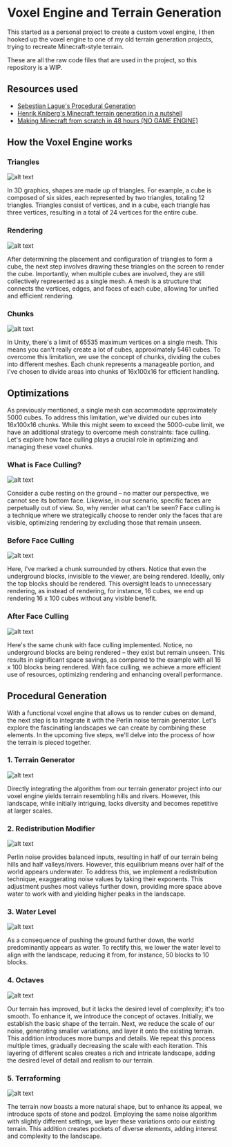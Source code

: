 
# Voxel Engine and Terrain Generation


This started as a personal project to create a custom voxel engine, I then hooked up the voxel engine to one of my old terrain generation projects, trying to recreate Minecraft-style terrain. 

These are all the raw code files that are used in the project, so this repository is a WIP.




## Resources used

 - [Sebestian Lague's Procedural Generation](https://youtu.be/wbpMiKiSKm8?si=r_iXaQFBVS6mdKKa)
 - [Henrik Kniberg's Minecraft terrain generation in a nutshell](https://youtu.be/CSa5O6knuwI?si=gYtPy-w3TcDHKZRY)
 - [Making Minecraft from scratch in 48 hours (NO GAME ENGINE)](https://youtu.be/4O0_-1NaWnY?si=O7kUr3GNHyxbSQWx)


## How the Voxel Engine works

### Triangles
![alt text][cube]

[cube]: https://github.com/EvilDrSteve/VoxelEngine/blob/main/Readme%20images/cubemesh.png "Cube Mesh"

In 3D graphics, shapes are made up of triangles. For example, a cube is composed of six sides, each represented by two triangles, totaling 12 triangles. Triangles consist of vertices, and in a cube, each triangle has three vertices, resulting in a total of 24 vertices for the entire cube.

### Rendering

![alt text][rendering]

[rendering]: https://github.com/EvilDrSteve/VoxelEngine/blob/main/Readme%20images/rendering.png "Rendering"

After determining the placement and configuration of triangles to form a cube, the next step involves drawing these triangles on the screen to render the cube. Importantly, when multiple cubes are involved, they are still collectively represented as a single mesh. A mesh is a structure that connects the vertices, edges, and faces of each cube, allowing for unified and efficient rendering.

### Chunks
![alt text][chunks]

[chunks]: https://github.com/EvilDrSteve/VoxelEngine/blob/main/Readme%20images/chunk.png "Chunks"

In Unity, there's a limit of 65535 maximum vertices on a single mesh. This means you can't really create a lot of cubes, approximately 5461 cubes. To overcome this limitation, we use the concept of chunks, dividing the cubes into different meshes. Each chunk represents a manageable portion, and I've chosen to divide areas into chunks of 16x100x16 for efficient handling.

## Optimizations

As previously mentioned, a single mesh can accommodate approximately 5000 cubes. To address this limitation, we've divided our cubes into 16x100x16 chunks. While this might seem to exceed the 5000-cube limit, we have an additional strategy to overcome mesh constraints: face culling. Let's explore how face culling plays a crucial role in optimizing and managing these voxel chunks.

### What is Face Culling?
![alt text][culling]

[culling]: https://github.com/EvilDrSteve/VoxelEngine/blob/main/Readme%20images/faceculling.png "Face Culling"
Consider a cube resting on the ground – no matter our perspective, we cannot see its bottom face. Likewise, in our scenario, specific faces are perpetually out of view. So, why render what can't be seen? Face culling is a technique where we strategically choose to render only the faces that are visible, optimizing rendering by excluding those that remain unseen.
### Before Face Culling
![alt text][before]

[before]: https://github.com/EvilDrSteve/VoxelEngine/blob/main/Readme%20images/before.png "Before"
Here, I've marked a chunk surrounded by others. Notice that even the underground blocks, invisible to the viewer, are being rendered. Ideally, only the top blocks should be rendered. This oversight leads to unnecessary rendering, as instead of rendering, for instance, 16 cubes, we end up rendering 16 x 100 cubes without any visible benefit.

### After Face Culling
![alt text][after]

[after]: https://github.com/EvilDrSteve/VoxelEngine/blob/main/Readme%20images/after.png "After"
Here's the same chunk with face culling implemented. Notice, no underground blocks are being rendered – they exist but remain unseen. This results in significant space savings, as compared to the example with all 16 x 100 blocks being rendered. With face culling, we achieve a more efficient use of resources, optimizing rendering and enhancing overall performance.

## Procedural Generation
With a functional voxel engine that allows us to render cubes on demand, the next step is to integrate it with the Perlin noise terrain generator. Let's explore the fascinating landscapes we can create by combining these elements. In the upcoming five steps, we'll delve into the process of how the terrain is pieced together.

### 1. Terrain Generator
![alt text][1]

[1]: https://github.com/EvilDrSteve/VoxelEngine/blob/main/Readme%20images/voxel%201.png "1"
Directly integrating the algorithm from our terrain generator project into our voxel engine yields terrain resembling hills and rivers. However, this landscape, while initially intriguing, lacks diversity and becomes repetitive at larger scales.

### 2. Redistribution Modifier
![alt text][2]

[2]: https://github.com/EvilDrSteve/VoxelEngine/blob/main/Readme%20images/voxel%202.png "2"
Perlin noise provides balanced inputs, resulting in half of our terrain being hills and half valleys/rivers. However, this equilibrium means over half of the world appears underwater. To address this, we implement a redistribution technique, exaggerating noise values by taking their exponents. This adjustment pushes most valleys further down, providing more space above water to work with and yielding higher peaks in the landscape.

### 3. Water Level
![alt text][3]

[3]: https://github.com/EvilDrSteve/VoxelEngine/blob/main/Readme%20images/voxel%203.png "3"
As a consequence of pushing the ground further down, the world predominantly appears as water. To rectify this, we lower the water level to align with the landscape, reducing it from, for instance, 50 blocks to 10 blocks.

### 4. Octaves
![alt text][4]

[4]: https://github.com/EvilDrSteve/VoxelEngine/blob/main/Readme%20images/voxel%204.png "4"
Our terrain has improved, but it lacks the desired level of complexity; it's too smooth. To enhance it, we introduce the concept of octaves. Initially, we establish the basic shape of the terrain. Next, we reduce the scale of our noise, generating smaller variations, and layer it onto the existing terrain. This addition introduces more bumps and details. We repeat this process multiple times, gradually decreasing the scale with each iteration. This layering of different scales creates a rich and intricate landscape, adding the desired level of detail and realism to our terrain.

### 5. Terraforming
![alt text][5]

[5]: https://github.com/EvilDrSteve/VoxelEngine/blob/main/Readme%20images/voxel%205.png "5"
The terrain now boasts a more natural shape, but to enhance its appeal, we introduce spots of stone and podzol. Employing the same noise algorithm with slightly different settings, we layer these variations onto our existing terrain. This addition creates pockets of diverse elements, adding interest and complexity to the landscape.
